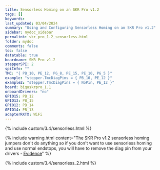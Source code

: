 ```yaml
---
title: Sensorless Homing on an SKR Pro v1.2
tags: []
keywords: 
last_updated: 03/04/2024
summary: "Using and Configuring Sensorless Homing on an SKR Pro v1.2"
sidebar: mydoc_sidebar
permalink: skr_pro_1.2_sensorless.html
folder: mydoc
comments: false
toc: false
datatable: true
boardname: SKR Pro v1.2
stepperSPI: 2
spiInfo: ""
TMC: "{ PB_10, PE_12, PG_8, PE_15, PE_10, PG_5 }"
example: "stepper.TmcDiagPins = { PB_10, PE_12 }"
example2: "stepper.TmcDiagPins = { NoPin, PE_12 }"
board: biquskrpro_1.1
onboardDrivers: "no"
GPIO15: PB_12
GPIO13: PB_15
GPIO12: PB_14
GPIO14: PB_13
adapterRXTX: WiFi
---
```


{% include custom/3.4/sensorless.html %}

{% include warning.html content="The SKR Pro v1.2 sensorless homing jumpers don't do anything so if you don't want to use sensorless homing and use normal endstops, you will have to remove the diag pin from your drivers - [Evidence](https://github.com/bigtreetech/BIGTREETECH-GTR-V1.0/issues/12)" %}

{% include custom/3.4/sensorless_2.html %}
